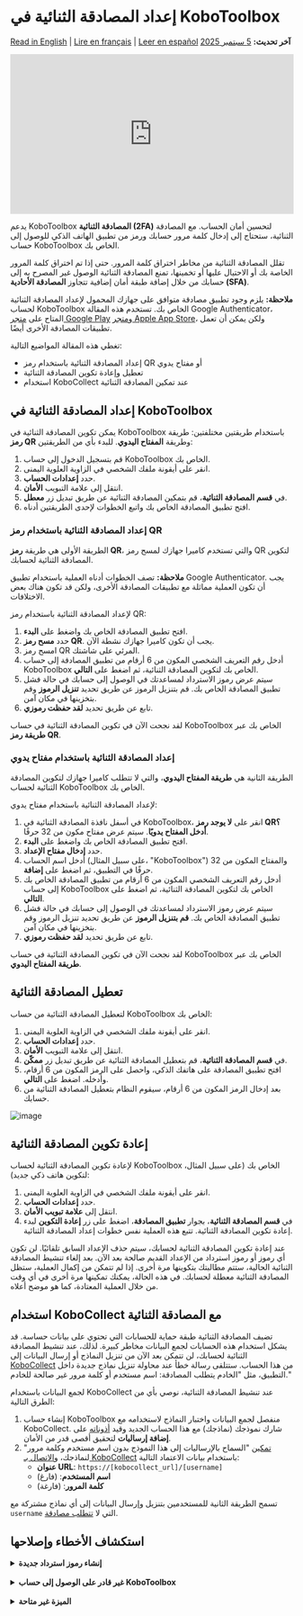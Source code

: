 # إعداد المصادقة الثنائية في KoboToolbox
<a href="../two_factor_authentication.html">Read in English</a> | <a href="../fr/two_factor_authentication.html">Lire en français</a> | <a href="../es/two_factor_authentication.html">Leer en español</a>
**آخر تحديث:** <a href="https://github.com/kobotoolbox/docs/blob/3c86f234242bee25d3d6f91bffee5cb93d808344/source/two_factor_authentication.md" class="reference">5 سبتمبر 2025</a>

<iframe src="https://www.youtube.com/embed/4BhF0eva_d4?si=Ha6XbjiSjfPEL-CX" style="width: 100%; aspect-ratio: 16 / 9; height: auto; border: 0;" title="YouTube video player" frameborder="0" allow="accelerometer; autoplay; clipboard-write; encrypted-media; gyroscope; picture-in-picture; web-share" allowfullscreen></iframe>

<br>

يدعم KoboToolbox **المصادقة الثنائية (2FA)** لتحسين أمان الحساب. مع المصادقة الثنائية، ستحتاج إلى إدخال كلمة مرور حسابك ورمز من تطبيق الهاتف الذكي للوصول إلى حساب KoboToolbox الخاص بك.

تقلل المصادقة الثنائية من مخاطر اختراق كلمة المرور. حتى إذا تم اختراق كلمة المرور الخاصة بك أو الاحتيال عليها أو تخمينها، تمنع المصادقة الثنائية الوصول غير المصرح به إلى حسابك من خلال إضافة طبقة أمان إضافية تتجاوز **المصادقة الأحادية (SFA)**.

<p class="note">
    <strong>ملاحظة:</strong> يلزم وجود تطبيق مصادقة متوافق على جهازك المحمول لإعداد المصادقة الثنائية لحساب KoboToolbox الخاص بك. تستخدم هذه المقالة Google Authenticator، المتاح على <a href="https://play.google.com/store/apps/details?id=com.google.android.apps.authenticator2">متجر Google Play</a> و<a href="https://apps.apple.com/fr/app/google-authenticator/id388497605?l=en-GB">متجر Apple App Store</a>، ولكن يمكن أن تعمل تطبيقات المصادقة الأخرى أيضًا.
</p>

تغطي هذه المقالة المواضيع التالية:

- إعداد المصادقة الثنائية باستخدام رمز QR أو مفتاح يدوي
- تعطيل وإعادة تكوين المصادقة الثنائية
- استخدام KoboCollect عند تمكين المصادقة الثنائية

## إعداد المصادقة الثنائية في KoboToolbox

يمكن تكوين المصادقة الثنائية في KoboToolbox باستخدام طريقتين مختلفتين: طريقة **رمز QR** وطريقة **المفتاح اليدوي**. للبدء بأي من الطريقتين:

1. قم بتسجيل الدخول إلى حساب KoboToolbox الخاص بك.
2. انقر على أيقونة ملفك الشخصي في الزاوية العلوية اليمنى.
3. حدد **إعدادات الحساب**.
4. انتقل إلى علامة التبويب **الأمان**.
5. في **قسم المصادقة الثنائية**، قم بتمكين المصادقة الثنائية عن طريق تبديل زر **معطل**.
6. افتح تطبيق المصادقة الخاص بك واتبع الخطوات لإحدى الطريقتين أدناه.

### إعداد المصادقة الثنائية باستخدام رمز QR

الطريقة الأولى هي طريقة **رمز QR**، والتي تستخدم كاميرا جهازك لمسح رمز QR لتكوين المصادقة الثنائية لحسابك.

<p class="note">
  <b>ملاحظة:</b> تصف الخطوات أدناه العملية باستخدام تطبيق Google Authenticator. يجب أن تكون العملية مماثلة مع تطبيقات المصادقة الأخرى، ولكن قد تكون هناك بعض الاختلافات.
</p>

لإعداد المصادقة الثنائية باستخدام رمز QR:

1. افتح تطبيق المصادقة الخاص بك واضغط على **البدء**.
2. حدد **مسح رمز QR**. يجب أن تكون كاميرا جهازك نشطة الآن.
3. امسح رمز QR المرئي على شاشتك.
4. أدخل رقم التعريف الشخصي المكون من 6 أرقام من تطبيق المصادقة إلى حساب KoboToolbox الخاص بك لتكوين المصادقة الثنائية، ثم اضغط على **التالي**.
5. سيتم عرض رموز الاسترداد لمساعدتك في الوصول إلى حسابك في حالة فشل تطبيق المصادقة الخاص بك. قم بتنزيل الرموز عن طريق تحديد **تنزيل الرموز** وقم بتخزينها في مكان آمن.
6. تابع عن طريق تحديد **لقد حفظت رموزي**.

لقد نجحت الآن في تكوين المصادقة الثنائية في حساب KoboToolbox الخاص بك عبر **طريقة رمز QR**.

### إعداد المصادقة الثنائية باستخدام مفتاح يدوي

الطريقة الثانية هي **طريقة المفتاح اليدوي**، والتي لا تتطلب كاميرا جهازك لتكوين المصادقة الثنائية لحساب KoboToolbox الخاص بك.

لإعداد المصادقة الثنائية باستخدام مفتاح يدوي:

1. في أسفل نافذة المصادقة الثنائية في KoboToolbox، انقر على **لا يوجد رمز QR؟ أدخل المفتاح يدويًا**. سيتم عرض مفتاح مكون من 32 حرفًا.
2. افتح تطبيق المصادقة الخاص بك واضغط على **البدء**.
3. حدد **إدخال مفتاح الإعداد**.
4. أدخل اسم الحساب (على سبيل المثال، "KoboToolbox") والمفتاح المكون من 32 حرفًا في التطبيق، ثم اضغط على **إضافة**.
5. أدخل رقم التعريف الشخصي المكون من 6 أرقام من تطبيق المصادقة الخاص بك إلى حساب KoboToolbox الخاص بك لتكوين المصادقة الثنائية، ثم اضغط على **التالي**.
6. سيتم عرض رموز الاسترداد لمساعدتك في الوصول إلى حسابك في حالة فشل تطبيق المصادقة الخاص بك. **قم بتنزيل الرموز** عن طريق تحديد تنزيل الرموز وقم بتخزينها في مكان آمن.
7. تابع عن طريق تحديد **لقد حفظت رموزي**.

لقد نجحت الآن في تكوين المصادقة الثنائية في حساب KoboToolbox الخاص بك عبر **طريقة المفتاح اليدوي**.

## تعطيل المصادقة الثنائية

لتعطيل المصادقة الثنائية من حساب KoboToolbox الخاص بك:

1. انقر على أيقونة ملفك الشخصي في الزاوية العلوية اليمنى.
2. حدد **إعدادات الحساب**.
3. انتقل إلى علامة التبويب **الأمان**.
4. في **قسم المصادقة الثنائية**، قم بتعطيل المصادقة الثنائية عن طريق تبديل زر **ممكّن**.
5. افتح تطبيق المصادقة على هاتفك الذكي، واحصل على الرمز المكون من 6 أرقام، وأدخله. اضغط على **التالي**.
6. بعد إدخال الرمز المكون من 6 أرقام، سيقوم النظام بتعطيل المصادقة الثنائية من حسابك.

![image](/images/two_factor_authentication/Deactivate_2FA.png)

## إعادة تكوين المصادقة الثنائية

لإعادة تكوين المصادقة الثنائية لحساب KoboToolbox الخاص بك (على سبيل المثال، لتكوين هاتف ذكي جديد):

1. انقر على أيقونة ملفك الشخصي في الزاوية العلوية اليمنى.
2. حدد **إعدادات الحساب**.
3. انتقل إلى **علامة تبويب الأمان**.
4. في **قسم المصادقة الثنائية**، بجوار **تطبيق المصادقة**، اضغط على زر **إعادة التكوين** لبدء إعادة تكوين المصادقة الثنائية. تتبع هذه العملية نفس خطوات إعداد المصادقة الثنائية.

عند إعادة تكوين المصادقة الثنائية لحسابك، سيتم حذف الإعداد السابق تلقائيًا. لن تكون أي رموز أو رموز استرداد من الإعداد القديم صالحة بعد الآن. بعد إلغاء تنشيط المصادقة الثنائية الحالية، ستتم مطالبتك بتكوينها مرة أخرى. إذا لم تتمكن من إكمال العملية، ستظل المصادقة الثنائية معطلة لحسابك. في هذه الحالة، يمكنك تمكينها مرة أخرى في أي وقت من خلال العملية المعتادة، كما هو موضح أعلاه.

## استخدام KoboCollect مع المصادقة الثنائية

تضيف المصادقة الثنائية طبقة حماية للحسابات التي تحتوي على بيانات حساسة. قد يشكل استخدام هذه الحسابات لجمع البيانات مخاطر كبيرة. لذلك، عند تنشيط المصادقة الثنائية لحسابك، لن تتمكن بعد الآن من تنزيل النماذج أو إرسال البيانات إلى [KoboCollect](https://support.kobotoolbox.org/kobocollect_on_android_latest.html) من هذا الحساب. ستتلقى رسالة خطأ عند محاولة تنزيل نماذج جديدة داخل التطبيق، مثل "الخادم يتطلب المصادقة: اسم مستخدم أو كلمة مرور غير صالحة للخادم."

لجمع البيانات باستخدام KoboCollect عند تنشيط المصادقة الثنائية، نوصي بأي من الطرق التالية:

1. إنشاء حساب KoboToolbox منفصل لجمع البيانات واختبار النماذج لاستخدامه مع KoboCollect. شارك نموذجك (نماذجك) مع هذا الحساب الجديد وقيد [أذوناته](https://support.kobotoolbox.org/managing_permissions.html) على **إضافة إرساليات** لتحقيق أقصى قدر من الأمان.
2. [تمكين](https://support.kobotoolbox.org/project_sharing_settings.html#allowing-submissions-without-authentication) "السماح بالإرساليات إلى هذا النموذج بدون اسم مستخدم وكلمة مرور" لنماذجك، و[الاتصال بـ KoboCollect](https://support.kobotoolbox.org/kobocollect_on_android_latest.html) باستخدام بيانات الاعتماد التالية:
    - **عنوان URL**: `https://[kobocollect_url]/[username]`
    - **اسم المستخدم**: (فارغ)
    - **كلمة المرور**: (فارغة)

تسمح الطريقة الثانية للمستخدمين بتنزيل وإرسال البيانات إلى أي نماذج مشتركة مع `username` التي لا [تتطلب مصادقة](https://support.kobotoolbox.org/project_sharing_settings.html#allowing-submissions-without-authentication).

## استكشاف الأخطاء وإصلاحها
<details>
<summary><b>إنشاء رموز استرداد جديدة</b></summary>
إذا فقدت رموز الاسترداد الخاصة بك أو تعتقد أنها قد تم اختراقها، يمكنك إنشاء رموز استرداد جديدة للمصادقة الثنائية عن طريق الضغط على زر <b>إنشاء جديد</b> بجوار <b>رموز الاسترداد</b>.
</details>

<br>

<details>
<summary><b>غير قادر على الوصول إلى حساب KoboToolbox</b></summary>
إذا لم تتمكن من الوصول إلى حساب KoboToolbox الخاص بك مع تمكين المصادقة الثنائية (على سبيل المثال، إذا قمت بإعادة تعيين هاتفك الذكي وإلغاء تثبيت تطبيق المصادقة، أو فقدت رموز الاسترداد الخاصة بك)، يمكنك الاتصال بـ <a class="reference external" href="support@kobotoolbox.org">support@kobotoolbox.org</a>. يرجى استخدام عنوان البريد الإلكتروني المسجل في حسابك لطلب تعطيل المصادقة الثنائية.
</details>

<br>

<details>
<summary><b>الميزة غير متاحة</b></summary>
هذه الميزة غير متاحة حاليًا للمستخدمين في الخطة المجتمعية. ومع ذلك، سيتم توسيع المصادقة الثنائية لتشمل جميع المستخدمين في الأشهر المقبلة، بغض النظر عن خطتهم.
</details>